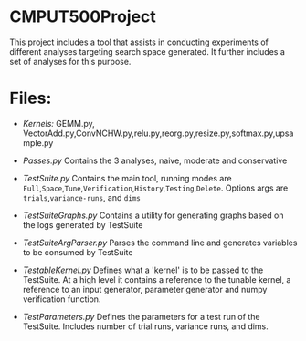 # CMPUT500Project

This project includes a tool that assists in conducting experiments of different analyses targeting search space generated. It further includes a set of analyses for this purpose.

# Files:
- *Kernels:* GEMM.py, VectorAdd.py,ConvNCHW.py,relu.py,reorg.py,resize.py,softmax.py,upsample.py

- *Passes.py* Contains the 3 analyses, naive, moderate and conservative

- *TestSuite.py* Contains the main tool, running modes are `Full`,`Space`,`Tune`,`Verification`,`History`,`Testing`,`Delete`. Options args are `trials`,`variance-runs`, and `dims`

- *TestSuiteGraphs.py* Contains a utility for generating graphs based on the logs generated by TestSuite

- *TestSuiteArgParser.py* Parses the command line and generates variables to be consumed by TestSuite

- *TestableKernel.py* Defines what a 'kernel' is to be passed to the TestSuite. At a high level it contains a reference to the tunable kernel, a reference to an input generator, parameter generator and numpy verification function.

- *TestParameters.py* Defines the parameters for a test run of the TestSuite. Includes number of trial runs, variance runs, and dims.

